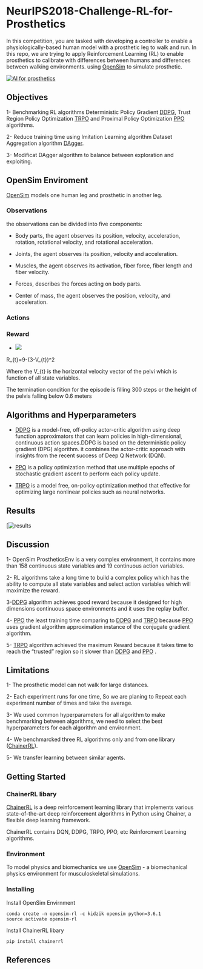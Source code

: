 # NeurIPS2018-Challenge-RL-for-Prosthetics

In this competition, you are tasked with developing a controller to enable a physiologically-based human model with a prosthetic leg to walk and run.
In this repo, we are trying to apply Reinforcement Learning (RL) to enable prosthetics to calibrate with differences between humans and differences between walking environments. using [OpenSim](https://opensim.stanford.edu/) to simulate prosthetic.

[![AI for prosthetics](https://s3-eu-west-1.amazonaws.com/kidzinski/nips-challenge/images/ai-prosthetics.jpg)](https://github.com/stanfordnmbl/osim-rl)

## Objectives
1- Benchmarking RL algorithms Deterministic Policy Gradient [DDPG](https://arxiv.org/abs/1509.02971), Trust Region Policy Optimization [TRPO](http://proceedings.mlr.press/v37/schulman15.pdf) and Proximal Policy Optimization [PPO](https://arxiv.org/abs/1707.06347) algorithms.

2- Reduce training time using Imitation Learning algorithm Dataset Aggregation algorithm [DAgger](http://proceedings.mlr.press/v15/ross11a/ross11a.pdf).

3- Modificat DAgger algorithm to balance between exploration and exploiting.
## OpenSim Enviroment
[OpenSim](https://opensim.stanford.edu/) models one human leg and prosthetic in another leg.

### Observations
the observations can be divided into five components:

- Body parts, the agent observes its position, velocity, acceleration, rotation, rotational velocity, and rotational acceleration.

- Joints, the agent observes its position, velocity and acceleration.

- Muscles, the agent observes its activation, fiber force, fiber length and fiber velocity.

- Forces, describes the forces acting on body parts.

- Center of mass, the agent observes the position, velocity, and acceleration.

### Actions


### Reward

- <img src="https://latex.codecogs.com/gif.latex?R_{t}=9-(3-V_{t})^2" />

R_{t}=9-(3-V_{t})^2

Where the V_{t} is the horizontal velocity vector of the pelvi which is function of all state variables.

The termination condition for the episode is filling 300 steps or the height of the pelvis falling below 0.6 meters
## Algorithms and Hyperparameters
- [DDPG](https://arxiv.org/abs/1509.02971) is a model-free, off-policy actor-critic algorithm using deep function approximators that can learn policies in high-dimensional, continuous action spaces.DDPG is based on the deterministic policy gradient (DPG) algorithm. it combines the actor-critic approach with insights from the recent success of Deep Q Network (DQN).

- [PPO](https://arxiv.org/abs/1707.06347) is a policy optimization method that use multiple epochs of stochastic gradient ascent to perform each policy update.

- [TRPO](http://proceedings.mlr.press/v37/schulman15.pdf) is a model free, on-policy optimization method that effective for optimizing large nonlinear policies such as neural networks.

## Results
[![results](https://drive.google.com/open?id=1dCPayt3DAMknzX_jeISrdtjYweiGQpQm)

## Discussion

1- OpenSim ProstheticsEnv is a very complex environment, it contains more than 158 continuous state variables and 19 continuous action variables.

2- RL algorithms take a long time to build a complex policy which has the ability to compute all state variables and select action variables which will maximize the reward.

3-[DDPG](https://arxiv.org/abs/1509.02971) algorithm achieves good reward because it designed for high dimensions continuous space environments and it uses the replay buffer.

4- [PPO](https://arxiv.org/abs/1707.06347) the least training time comparing to [DDPG](https://arxiv.org/abs/1509.02971) and [TRPO](http://proceedings.mlr.press/v37/schulman15.pdf) because [PPO](https://arxiv.org/abs/1707.06347) uses gradient algorithm approximation instance of the conjugate gradient algorithm.

5- [TRPO](http://proceedings.mlr.press/v37/schulman15.pdf) algorithm achieved the maximum Reward because it takes time to reach the “trusted” region so it slower than [DDPG](https://arxiv.org/abs/1509.02971) and [PPO](https://arxiv.org/abs/1707.06347) .


## Limitations

1- The prosthetic model can not walk for large distances.

2- Each experiment runs for one time, So we are planing to Repeat each experiment number of times and take the average.

3- We used common hyperparameters for all algorithm to make benchmarking between algorithms, we need to select the best hyperparameters for each algorithm and environment.

4- We benchmarcked three RL algorithms only and from one library ([ChainerRL](https://github.com/chainer/chainerrl)).

5- We transfer learning between similar agents.


## Getting Started
### ChainerRL libary
[ChainerRL](https://github.com/chainer/chainerrl) is a deep reinforcement learning library that implements various state-of-the-art deep reinforcement algorithms in Python using Chainer, a flexible deep learning framework.

ChainerRL contains DQN, DDPG, TRPO, PPO, etc Reinforcment Learning algorithms.

### Environment
To model physics and biomechanics we use [OpenSim](https://github.com/opensim-org/opensim-core) - a biomechanical physics environment for musculoskeletal simulations.

### Installing
Install OpenSim Envirnment 
```
conda create -n opensim-rl -c kidzik opensim python=3.6.1
source activate opensim-rl
```
Install ChainerRL libary
```
pip install chainerrl
```

## References
